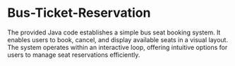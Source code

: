 # Bus-Ticket-Reservation
The provided Java code establishes a simple bus seat booking system. It enables users to book, cancel, and display available seats in a visual layout. The system operates within an interactive loop, offering intuitive options for users to manage seat reservations efficiently.
